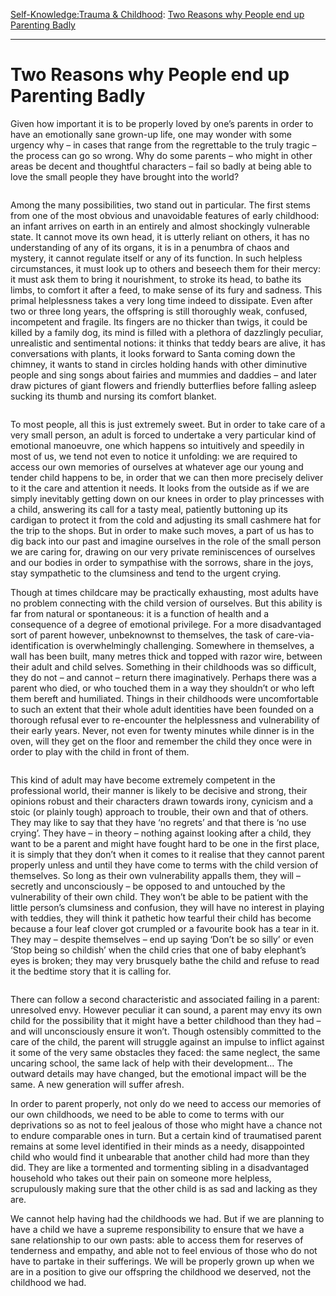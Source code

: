 [Self-Knowledge:](https://www.theschooloflife.com/thebookoflife/category/self-knowledge/)[Trauma & Childhood](https://www.theschooloflife.com/thebookoflife/category/self-knowledge/trauma-childhood/): [Two Reasons why People end up Parenting Badly](https://www.theschooloflife.com/thebookoflife/two-reasons-why-people-end-up-parenting-badly/)

* * *

# Two Reasons why People end up Parenting Badly

Given how important it is to be properly loved by one’s parents in order to have an emotionally sane grown-up life, one may wonder with some urgency why – in cases that range from the regrettable to the truly tragic – the process can go so wrong. Why do some parents – who might in other areas be decent and thoughtful characters – fail so badly at being able to love the small people they have brought into the world?

<figure class="aligncenter"><img src="https://www.theschooloflife.com/thebookoflife/wp-content/uploads/2021/01/1592467017_large-image_ferdinand-hodler-little-boy-large.jpg" alt="" class="wp-image-25498"></figure>

Among the many possibilities, two stand out in particular. The first stems from one of the most obvious and unavoidable features of early childhood: an infant arrives on earth in an entirely and almost shockingly vulnerable state. It cannot move its own head, it is utterly reliant on others, it has no understanding of any of its organs, it is in a penumbra of chaos and mystery, it cannot regulate itself or any of its function. In such helpless circumstances, it must look up to others and beseech them for their mercy: it must ask them to bring it nourishment, to stroke its head, to bathe its limbs, to comfort it after a feed, to make sense of its fury and sadness. This primal helplessness takes a very long time indeed to dissipate. Even after two or three long years, the offspring is still thoroughly weak, confused, incompetent and fragile. Its fingers are no thicker than twigs, it could be killed by a family dog, its mind is filled with a plethora of dazzlingly peculiar, unrealistic and sentimental notions: it thinks that teddy bears are alive, it has conversations with plants, it looks forward to Santa coming down the chimney, it wants to stand in circles holding hands with other diminutive people and sing songs about fairies and mummies and daddies – and later draw pictures of giant flowers and friendly butterflies before falling asleep sucking its thumb and nursing its comfort blanket.

<figure class="aligncenter"><img src="https://www.theschooloflife.com/thebookoflife/wp-content/uploads/2021/01/36_151999_ferdinand-hodler_little-hector-on-the-floor-1889.jpg" alt="" class="wp-image-25499"></figure>

To most people, all this is just extremely sweet. But in order to take care of a very small person, an adult is forced to undertake a very particular kind of emotional manoeuvre, one which happens so intuitively and speedily in most of us, we tend not even to notice it unfolding: we are required to access our own memories of ourselves at whatever age our young and tender child happens to be, in order that we can then more precisely deliver to it the care and attention it needs. It looks from the outside as if we are simply inevitably getting down on our knees in order to play princesses with a child, answering its call for a tasty meal, patiently buttoning up its cardigan to protect it from the cold and adjusting its small cashmere hat for the trip to the shops. But in order to make such moves, a part of us has to dig back into our past and imagine ourselves in the role of the small person we are caring for, drawing on our very private reminiscences of ourselves and our bodies in order to sympathise with the sorrows, share in the joys, stay sympathetic to the clumsiness and tend to the urgent crying.

Though at times childcare may be practically exhausting, most adults have no problem connecting with the child version of ourselves. But this ability is far from natural or spontaneous: it is a function of health and a consequence of a degree of emotional privilege. For a more disadvantaged sort of parent however, unbeknownst to themselves, the task of care-via-identification is overwhelmingly challenging. Somewhere in themselves, a wall has been built, many metres thick and topped with razor wire, between their adult and child selves. Something in their childhoods was so difficult, they do not – and cannot – return there imaginatively. Perhaps there was a parent who died, or who touched them in a way they shouldn’t or who left them bereft and humiliated. Things in their childhoods were uncomfortable to such an extent that their whole adult identities have been founded on a thorough refusal ever to re-encounter the helplessness and vulnerability of their early years. Never, not even for twenty minutes while dinner is in the oven, will they get on the floor and remember the child they once were in order to play with the child in front of them.&nbsp;

<figure class="aligncenter"><img src="https://www.theschooloflife.com/thebookoflife/wp-content/uploads/2021/01/ferdinand_hodler_-_worship_1893_pencil_chalk_watercolor_62x45cm_kunstmuseum_winterthur.1200x0-758x1024.jpg" alt="" class="wp-image-25500" srcset="https://www.theschooloflife.com/thebookoflife/wp-content/uploads/2021/01/ferdinand_hodler_-_worship_1893_pencil_chalk_watercolor_62x45cm_kunstmuseum_winterthur.1200x0-758x1024.jpg 758w, https://www.theschooloflife.com/thebookoflife/wp-content/uploads/2021/01/ferdinand_hodler_-_worship_1893_pencil_chalk_watercolor_62x45cm_kunstmuseum_winterthur.1200x0-740x1000.jpg 740w, https://www.theschooloflife.com/thebookoflife/wp-content/uploads/2021/01/ferdinand_hodler_-_worship_1893_pencil_chalk_watercolor_62x45cm_kunstmuseum_winterthur.1200x0-768x1037.jpg 768w, https://www.theschooloflife.com/thebookoflife/wp-content/uploads/2021/01/ferdinand_hodler_-_worship_1893_pencil_chalk_watercolor_62x45cm_kunstmuseum_winterthur.1200x0.jpg 1200w" sizes="(max-width: 758px) 100vw, 758px"></figure>

This kind of adult may have become extremely competent in the professional world, their manner is likely to be decisive and strong, their opinions robust and their characters drawn towards irony, cynicism and a stoic (or plainly tough) approach to trouble, their own and that of others. They may like to say that they have ‘no regrets’ and that there is ‘no use crying’. They have – in theory – nothing against looking after a child, they want to be a parent and might have fought hard to be one in the first place, it is simply that they don’t when it comes to it realise that they cannot parent properly unless and until they have come to terms with the child version of themselves. So long as their own vulnerability appalls them, they will – secretly and unconsciously – be opposed to and untouched by the vulnerability of their own child. They won’t be able to be patient with the little person’s clumsiness and confusion, they will have no interest in playing with teddies, they will think it pathetic how tearful their child has become because a four leaf clover got crumpled or a favourite book has a tear in it. They may – despite themselves – end up saying ‘Don’t be so silly’ or even ‘Stop being so childish’ when the child cries that one of baby elephant’s eyes is broken; they may very brusquely bathe the child and refuse to read it the bedtime story that it is calling for.&nbsp;

<figure class="aligncenter"><img src="https://www.theschooloflife.com/thebookoflife/wp-content/uploads/2021/01/father-and-child_ferdinand-hodler-_ferdinand-hodler __97021__ 02148.1557464309-807x1024.jpg" alt="" class="wp-image-25501" srcset="https://www.theschooloflife.com/thebookoflife/wp-content/uploads/2021/01/father-and-child_ferdinand-hodler-_ferdinand-hodler __97021__ 02148.1557464309-807x1024.jpg 807w, https://www.theschooloflife.com/thebookoflife/wp-content/uploads/2021/01/father-and-child_ferdinand-hodler-_ferdinand-hodler __97021__ 02148.1557464309-788x1000.jpg 788w, https://www.theschooloflife.com/thebookoflife/wp-content/uploads/2021/01/father-and-child_ferdinand-hodler-_ferdinand-hodler __97021__ 02148.1557464309-768x975.jpg 768w" sizes="(max-width: 807px) 100vw, 807px"></figure>

There can follow a second characteristic and associated failing in a parent: unresolved envy. However peculiar it can sound, a parent may envy its own child for the possibility that it might have a better childhood than they had – and will unconsciously ensure it won’t. Though ostensibly committed to the care of the child, the parent will struggle against an impulse to inflict against it some of the very same obstacles they faced: the same neglect, the same uncaring school, the same lack of help with their development… The outward details may have changed, but the emotional impact will be the same. A new generation will suffer afresh.

In order to parent properly, not only do we need to access our memories of our own childhoods, we need to be able to come to terms with our deprivations so as not to feel jealous of those who might have a chance not to endure comparable ones in turn. But a certain kind of traumatised parent remains at some level identified in their minds as a needy, disappointed child who would find it unbearable that another child had more than they did. They are like a tormented and tormenting sibling in a disadvantaged household who takes out their pain on someone more helpless, scrupulously making sure that the other child is as sad and lacking as they are.

We cannot help having had the childhoods we had. But if we are planning to have a child we have a supreme responsibility to ensure that we have a sane relationship to our own pasts: able to access them for reserves of tenderness and empathy, and able not to feel envious of those who do not have to partake in their sufferings. We will be properly grown up when we are in a position to give our offspring the childhood we deserved, not the childhood we had.
